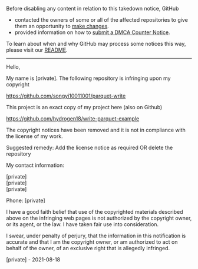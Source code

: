 Before disabling any content in relation to this takedown notice, GitHub
- contacted the owners of some or all of the affected repositories to give them an opportunity to [make changes](https://docs.github.com/en/github/site-policy/dmca-takedown-policy#a-how-does-this-actually-work).
- provided information on how to [submit a DMCA Counter Notice](https://docs.github.com/en/articles/guide-to-submitting-a-dmca-counter-notice).

To learn about when and why GitHub may process some notices this way, please visit our [README](https://github.com/github/dmca/blob/master/README.md).

---

Hello,

My name is [private]. The following repository is infringing upon my copyright

https://github.com/songyi10011001/parquet-write

This project is an exact copy of my project here (also on Github)

https://github.com/hydrogen18/write-parquet-example

The copyright notices have been removed and it is not in compliance with the license of my work.

Suggested remedy: Add the license notice as required OR delete the repository

My contact information:

[private]  
[private]  
[private]

Phone: [private]

I have a good faith belief that use of the copyrighted materials described above on the infringing web pages is not authorized by the copyright owner, or its agent, or the law. I have taken fair use into consideration.

I swear, under penalty of perjury, that the information in this notification is accurate and that I am the copyright owner, or am authorized to act on behalf of the owner, of an exclusive right that is allegedly infringed.

[private] - 2021-08-18
